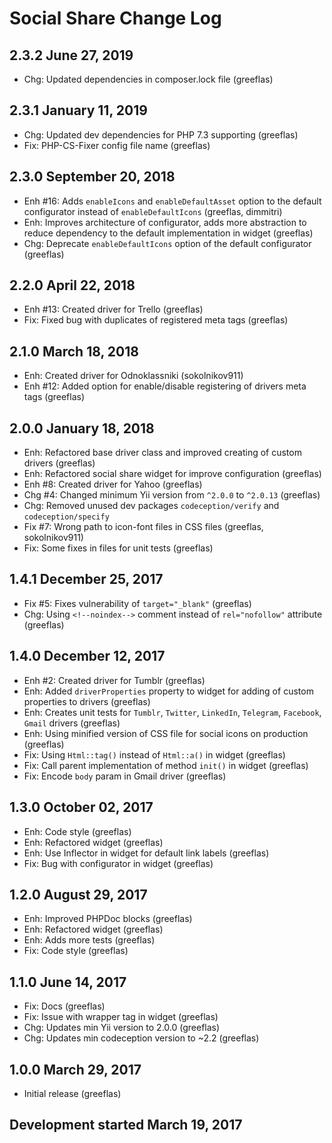 Social Share Change Log
=======================

2.3.2 June 27, 2019
-------------------
* Chg: Updated dependencies in composer.lock file (greeflas)

2.3.1 January 11, 2019
----------------------
* Chg: Updated dev dependencies for PHP 7.3 supporting (greeflas)
* Fix: PHP-CS-Fixer config file name (greeflas)

2.3.0 September 20, 2018
------------------------
* Enh #16: Adds `enableIcons` and `enableDefaultAsset` option to the default configurator instead of `enableDefaultIcons` (greeflas, dimmitri)
* Enh: Improves architecture of configurator, adds more abstraction to reduce dependency to the default implementation in widget (greeflas)
* Chg: Deprecate `enableDefaultIcons` option of the default configurator (greeflas)

2.2.0 April 22, 2018
--------------------
* Enh #13: Created driver for Trello (greeflas)
* Fix: Fixed bug with duplicates of registered meta tags (greeflas)

2.1.0 March 18, 2018
--------------------
* Enh: Created driver for Odnoklassniki (sokolnikov911)
* Enh #12: Added option for enable/disable registering of drivers meta tags (greeflas)

2.0.0 January 18, 2018
----------------------
* Enh: Refactored base driver class and improved creating of custom drivers (greeflas)
* Enh: Refactored social share widget for improve configuration (greeflas)
* Enh #8: Created driver for Yahoo (greeflas)
* Chg #4: Changed minimum Yii version from `^2.0.0` to `^2.0.13` (greeflas)
* Chg: Removed unused dev packages `codeception/verify` and `codeception/specify`
* Fix #7: Wrong path to icon-font files in CSS files (greeflas, sokolnikov911)
* Fix: Some fixes in files for unit tests (greeflas)

1.4.1 December 25, 2017
-----------------------
* Fix #5: Fixes vulnerability of `target="_blank"` (greeflas)
* Chg: Using `<!--noindex-->` comment instead of `rel="nofollow"` attribute (greeflas)

1.4.0 December 12, 2017
-----------------------
* Enh #2: Created driver for Tumblr (greeflas)
* Enh: Added `driverProperties` property to widget for adding of
custom properties to drivers (greeflas)
* Enh: Creates unit tests for `Tumblr`, `Twitter`, `LinkedIn`, `Telegram`,
 `Facebook`, `Gmail` drivers (greeflas)
* Enh: Using minified version of CSS file for social icons on production (greeflas)
* Fix: Using `Html::tag()` instead of `Html::a()` in widget (greeflas)
* Fix: Call parent implementation of method `init()` in widget (greeflas)
* Fix: Encode `body` param in Gmail driver (greeflas)

1.3.0 October 02, 2017
----------------------
* Enh: Code style (greeflas)
* Enh: Refactored widget (greeflas)
* Enh: Use Inflector in widget for default link labels (greeflas)
* Fix: Bug with configurator in widget (greeflas)

1.2.0 August 29, 2017
---------------------
* Enh: Improved PHPDoc blocks (greeflas)
* Enh: Refactored widget (greeflas)
* Enh: Adds more tests (greeflas)
* Fix: Code style (greeflas)

1.1.0 June 14, 2017
-------------------
* Fix: Docs (greeflas)
* Fix: Issue with wrapper tag in widget (greeflas)
* Chg: Updates min Yii version to 2.0.0 (greeflas)
* Chg: Updates min codeception version to ~2.2 (greeflas)

1.0.0 March 29, 2017
--------------------
* Initial release (greeflas)

Development started March 19, 2017
----------------------------------
